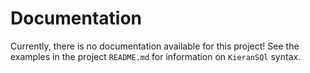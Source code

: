 # Documentation

Currently, there is no documentation available for this project! See the examples in the project `README.md` for information on `KieranSQl` syntax.
